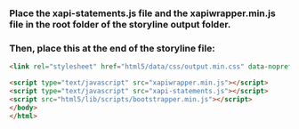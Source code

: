 ### Place the xapi-statements.js file and the xapiwrapper.min.js file in the root folder of the storyline output folder.
### Then, place this at the end of the storyline file:

```html
<link rel="stylesheet" href="html5/data/css/output.min.css" data-noprefix/>

<script type="text/javascript" src="xapiwrapper.min.js"></script>
<script type="text/javascript" src="xapi-statements.js"></script>
<script src="html5/lib/scripts/bootstrapper.min.js"></script>
</body>
</html>